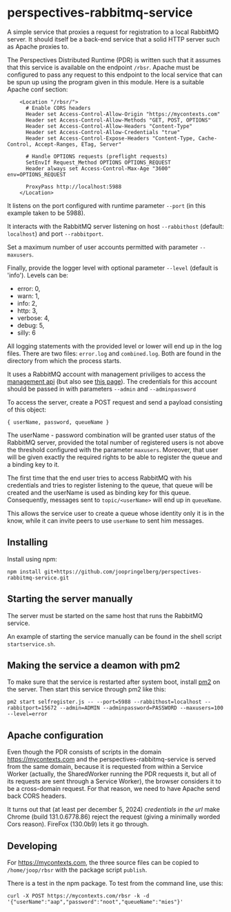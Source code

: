 # perspectives-rabbitmq-service
A simple service that proxies a request for registration to a local RabbitMQ server. It should itself be a back-end service that a solid HTTP server such as Apache proxies to.

The Perspectives Distributed Runtime (PDR) is written such that it assumes that this service is available on the endpoint `/rbsr`. Apache must be configured to pass any request to this endpoint to the local service that can be spun up using the program given in this module. Here is a suitable Apache conf section:

```
    <Location "/rbsr/">
      # Enable CORS headers
      Header set Access-Control-Allow-Origin "https://mycontexts.com"
      Header set Access-Control-Allow-Methods "GET, POST, OPTIONS"
      Header set Access-Control-Allow-Headers "Content-Type"
      Header set Access-Control-Allow-Credentials "true"
      Header set Access-Control-Expose-Headers "Content-Type, Cache-Control, Accept-Ranges, ETag, Server"

      # Handle OPTIONS requests (preflight requests)
      SetEnvIf Request_Method OPTIONS OPTIONS_REQUEST
      Header always set Access-Control-Max-Age "3600" env=OPTIONS_REQUEST

      ProxyPass http://localhost:5988
    </Location>
```

It listens on the port configured with runtime parameter `--port` (in this example taken to be 5988).

It interacts with the RabbitMQ server listening on host `--rabbithost` (default: `localhost`) and port `--rabbitport`.

Set a maximum number of user accounts permitted with parameter `--maxusers`.

Finally, provide the logger level with optional parameter `--level` (default is 'info'). Levels can be:

* error: 0,
* warn: 1,
* info: 2,
* http: 3,
* verbose: 4,
* debug: 5,
* silly: 6

All logging statements with the provided level or lower will end up in the log files. There are two files: `error.log` and `combined.log`. Both are found in the directory from which the process starts.

It uses a RabbitMQ account with management priviliges to access the [management api](https://rawcdn.githack.com/rabbitmq/rabbitmq-management/v3.8.7/priv/www/api/index.html) (but also see [this page](https://www.rabbitmq.com/management.html)). The credentials for this account should be passed in with parameters `--admin` and `--adminpassword`

To access the server, create a POST request and send a payload consisting of this object:

```
{ userName, password, queueName }
```

The userName - password combination will be granted user status of the RabbitMQ server, provided the total number of registered users is not above the threshold configured with the parameter `maxusers`. Moreover, that user will be given exactly the required rights to be able to register the queue and a binding key to it.

The first time that the end user tries to access RabbitMQ with his credentials and tries to register listening to the queue, that queue will be created and the userName is used as binding key for this queue. Consequently, messages sent to `topic/<userName>` will end up in `queueName`.

This allows the service user to create a queue whose identity only it is in the know, while it can invite peers to use `userName` to sent him messages.

## Installing
Install using npm:

```
npm install git+https://github.com/joopringelberg/perspectives-rabbitmq-service.git
```

## Starting the server manually
The server must be started on the same host that runs the RabbitMQ service.

An example of starting the service manually can be found in the shell script `startservice.sh`.

## Making the service a deamon with pm2
To make sure that the service is restarted after system boot, install [pm2](https://www.npmjs.com/package/pm2) on the server. Then start this service through pm2 like this:

```
pm2 start selfregister.js -- --port=5988 --rabbithost=localhost --rabbitport=15672 --admin=ADMIN --adminpassword=PASSWORD --maxusers=100 --level=error
```
## Apache configuration
Even though the PDR consists of scripts in the domain https://mycontexts.com and the perspectives-rabbitmq-service is served from the same domain, because it is requested from within a Service Worker (actually, the SharedWorker running the PDR requests it, but all of its requests are sent through a Service Worker), the browser considers it to be a cross-domain request. For that reason, we need to have Apache send back CORS headers.

It turns out that (at least per december 5, 2024) _credentials in the url_ make Chrome (build 131.0.6778.86) reject the request (giving a minimally worded Cors reason). FireFox (130.0b9) lets it go through.

## Developing
For https://mycontexts.com, the three source files can be copied to `/home/joop/rbsr` with the package script `publish`.

There is a test in the npm package. To test from the command line, use this:

```
curl -X POST https://mycontexts.com/rbsr -k -d '{"userName":"aap","password":"noot","queueName":"mies"}'
```
